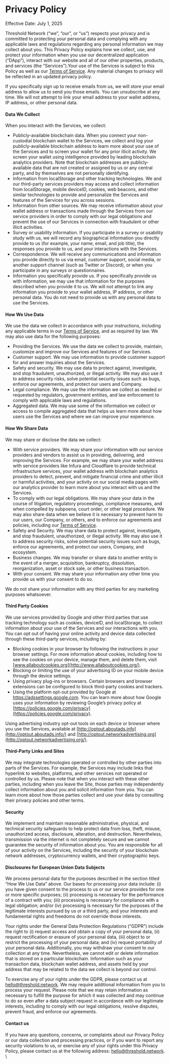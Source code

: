 # Privacy Policy

Effective Date: July 1, 2025

Threshold Network (“we”, “our”, or “us”) respects your privacy and is committed to protecting your personal data and complying with any applicable laws and regulations regarding any personal information we may collect about you. This Privacy Policy explains how we collect, use, and protect your information when you use our decentralized application (“DApp”), interact with our website and all of our other properties, products, and services (the “Services”).Your use of the Services is subject to this Policy as well as our [Terms of Service](terms-of-use.md). Any material changes to privacy will be reflected in an updated privacy policy.

If you specifically sign up to receive emails from us, we will store your email address to allow us to send you those emails. You can unsubscribe at any time. We will not attempt to link your email address to your wallet address, IP address, or other personal data.

#### **Data We Collect**

When you interact with the Services, we collect:

* Publicly-available blockchain data. When you connect your non-custodial blockchain wallet to the Services, we collect and log your publicly-available blockchain address to learn more about your use of the Services and to screen your wallet for any prior illicit activity. We screen your wallet using intelligence provided by leading blockchain analytics providers. Note that blockchain addresses are publicly-available data that are not created or assigned by us or any central party, and by themselves are not personally identifying.
* Information from localStorage and other tracking technologies. We and our third-party services providers may access and collect information from localStorage, mobile deviceID, cookies, web beacons, and other similar technologies to provide and personalize the Services and features of the Services for you across sessions.&#x20;
* Information from other sources. We may receive information about your wallet address or transactions made through the Services from our service providers in order to comply with our legal obligations and prevent the use of our Services in connection with fraudulent or other illicit activities.
* Survey or usability information. If you participate in a survey or usability study with us, we will record any biographical information you directly provide to us (for example, your name, email, and job title), the responses you provide to us, and your interactions with the Services.
* Correspondence. We will receive any communications and information you provide directly to us via email, customer support, social media, or another support channel (such as Twitter or Discord), or when you participate in any surveys or questionnaires.
* Information you specifically provide us. If you specifically provide us with information, we may use that information for the purposes described when you provide it to us. We will not attempt to link any information you provide to your wallet address, IP address, or other personal data. You do not need to provide us with any personal data to use the Services.

#### How We Use Data

We use the data we collect in accordance with your instructions, including any applicable terms in our [Terms of Service](terms-of-use.md), and as required by law. We may also use data for the following purposes:

* Providing the Services. We use the data we collect to provide, maintain, customize and improve our Services and features of our Services.
* Customer support. We may use information to provide customer support for and answer inquiries about the Services.
* Safety and security. We may use data to protect against, investigate, and stop fraudulent, unauthorized, or illegal activity. We may also use it to address security risks, solve potential security issues such as bugs, enforce our agreements, and protect our users and Company.
* Legal compliance. We may use the information we collect as needed or requested by regulators, government entities, and law enforcement to comply with applicable laws and regulations.
* Aggregated data. We may use some of the information we collect or access to compile aggregated data that helps us learn more about how users use the Services and where we can improve your experience.

#### How We Share Data

We may share or disclose the data we collect:

* With service providers. We may share your information with our service providers and vendors to assist us in providing, delivering, and improving the Services. For example, we may share your wallet address with service providers like Infura and Cloudflare to provide technical infrastructure services, your wallet address with blockchain analytics providers to detect, prevent, and mitigate financial crime and other illicit or harmful activities, and your activity on our social media pages with our analytics provider to learn more about you interact with us and the Services.
* To comply with our legal obligations. We may share your data in the course of litigation, regulatory proceedings, compliance measures, and when compelled by subpoena, court order, or other legal procedure. We may also share data when we believe it is necessary to prevent harm to our users, our Company, or others, and to enforce our agreements and policies, including our [Terms of Service](terms-of-use.md).
* Safety and Security. We may share data to protect against, investigate, and stop fraudulent, unauthorized, or illegal activity. We may also use it to address security risks, solve potential security issues such as bugs, enforce our agreements, and protect our users, Company, and ecosystem.
* Business changes. We may transfer or share data to another entity in the event of a merger, acquisition, bankruptcy, dissolution, reorganization, asset or stock sale, or other business transaction.
* With your consent. We may share your information any other time you provide us with your consent to do so.

We do not share your information with any third parties for any marketing purposes whatsoever.

#### Third Party Cookies

We use services provided by Google and other third parties that use tracking technology such as cookies, deviceID, and localStorage, to collect information about your use of the Services and our interactions with you. You can opt out of having your online activity and device data collected through these third-party services, including by:

* Blocking cookies in your browser by following the instructions in your browser settings. For more information about cookies, including how to see the cookies on your device, manage them, and delete them, visit [www.allaboutcookies.org](http://www.allaboutcookies.org/).
* Blocking or limiting the use of your advertising ID on your mobile device through the device settings.
* Using privacy plug-ins or browsers. Certain browsers and browser extensions can be configured to block third-party cookies and trackers.
* Using the platform opt-out provided by Google at https://adssettings.google.com. You can learn more about how Google uses your information by reviewing Google’s privacy policy at [https://policies.google.com/privacy](https://policies.google.com/privacy).

Using advertising industry opt-out tools on each device or browser where you use the Services, available at [http://optout.aboutads.info](http://optout.aboutads.info/) and [http://optout.networkadvertising.org](http://optout.networkadvertising.org/).

#### Third-Party Links and Sites

We may integrate technologies operated or controlled by other parties into parts of the Services. For example, the Services may include links that hyperlink to websites, platforms, and other services not operated or controlled by us. Please note that when you interact with these other parties, including when you leave the Site, those parties may independently collect information about you and solicit information from you. You can learn more about how those parties collect and use your data by consulting their privacy policies and other terms.

#### Security

We implement and maintain reasonable administrative, physical, and technical security safeguards to help protect data from loss, theft, misuse, unauthorized access, disclosure, alteration, and destruction. Nevertheless, transmission via the internet is not completely secure and we cannot guarantee the security of information about you. You are responsible for all of your activity on the Services, including the security of your blockchain network addresses, cryptocurrency wallets, and their cryptographic keys.

#### Disclosures for European Union Data Subjects

We process personal data for the purposes described in the section titled “How We Use Data” above. Our bases for processing your data include: (i) you have given consent to the process to us or our service provides for one or more specific purposes; (ii) processing is necessary for the performance of a contract with you; (iii) processing is necessary for compliance with a legal obligation; and/or (iv) processing is necessary for the purposes of the legitimate interests pursued by us or a third party, and your interests and fundamental rights and freedoms do not override those interests.

Your rights under the General Data Protection Regulations (“GDPR”) include the right to (i) request access and obtain a copy of your personal data, (ii) request rectification or erasure of your personal data, (iii) object to or restrict the processing of your personal data; and (iv) request portability of your personal data. Additionally, you may withdraw your consent to our collection at any time. Nevertheless, we cannot edit or delete information that is stored on a particular blockchain. Information such as your transaction data, blockchain wallet address, and assets held by your address that may be related to the data we collect is beyond our control.

To exercise any of your rights under the GDPR, please contact us at hello@threshold.network. We may require additional information from you to process your request. Please note that we may retain information as necessary to fulfill the purpose for which it was collected and may continue to do so even after a data subject request in accordance with our legitimate interests, including to comply with our legal obligations, resolve disputes, prevent fraud, and enforce our agreements.

#### Contact us

If you have any questions, concerns, or complaints about our Privacy Policy or our data collection and processing practices, or if you want to report any security violations to us, or exercise any of your rights under this Privacy Policy, please contact us at the following address: hello@threshold.network.\
\
